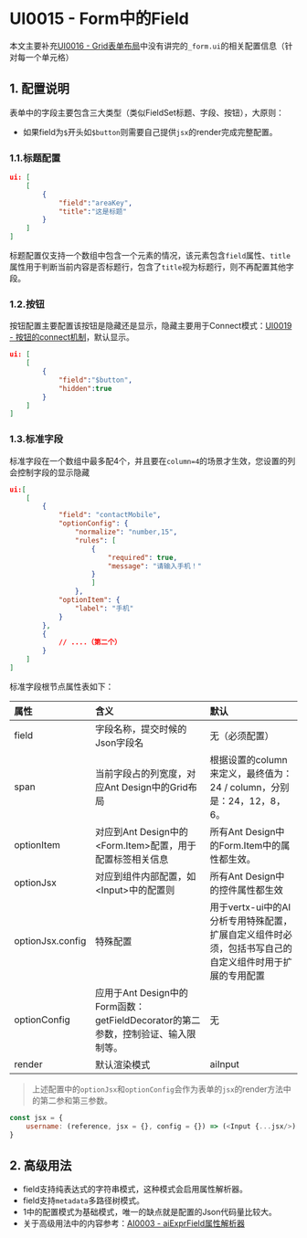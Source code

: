 # UI0015 - Form中的Field

本文主要补充[UI0016 - Grid表单布局](/document/2-kai-fa-wen-dang/ui0016-formde-fu-za-bu-ju-ff08-grid.md)中没有讲完的`_form.ui`的相关配置信息（针对每一个单元格）

## 1. 配置说明

表单中的字段主要包含三大类型（类似FieldSet标题、字段、按钮），大原则：

* 如果field为`$`开头如`$button`则需要自己提供`jsx`的render完成完整配置。

### 1.1.标题配置

```json
ui: [
    [
        {
            "field":"areaKey",
            "title":"这是标题"
        }
    ]
]
```

标题配置仅支持一个数组中包含一个元素的情况，该元素包含`field`属性、`title`属性用于判断当前内容是否标题行，包含了`title`视为标题行，则不再配置其他字段。

### 1.2.按钮

按钮配置主要配置该按钮是隐藏还是显示，隐藏主要用于Connect模式：[UI0019 - 按钮的connect机制](/document/2-kai-fa-wen-dang/ui0019-an-niu-de-connect-ji-zhi.md)，默认显示。

```json
ui: [
    [
        {
            "field":"$button",
            "hidden":true
        }
    ]
]
```

### 1.3.标准字段

标准字段在一个数组中最多配4个，并且要在`column=4`的场景才生效，您设置的列会控制字段的显示隐藏

```json
ui:[
    [
        {
            "field": "contactMobile",
            "optionConfig": {
                "normalize": "number,15",
                "rules": [
                    {
                        "required": true,
                        "message": "请输入手机！"
                    }
                    ]
                },
            "optionItem": {
                "label": "手机"
            }
        },
        {
            // ....（第二个）   
        }
    ]
]
```

标准字段根节点属性表如下：

| 属性 | 含义 | 默认 |
| :--- | :--- | :--- |
| field | 字段名称，提交时候的Json字段名 | 无（必须配置） |
| span | 当前字段占的列宽度，对应Ant Design中的Grid布局 | 根据设置的column来定义，最终值为：24 / column，分别是：24，12，8，6。 |
| optionItem | 对应到Ant Design中的&lt;Form.Item&gt;配置，用于配置标签相关信息 | 所有Ant Design中的Form.Item中的属性都生效。 |
| optionJsx | 对应到组件内部配置，如&lt;Input&gt;中的配置则 | 所有Ant Design中的控件属性都生效 |
| optionJsx.config | 特殊配置 | 用于vertx-ui中的AI分析专用特殊配置，扩展自定义组件时必须，包括书写自己的自定义组件时用于扩展的专用配置 |
| optionConfig | 应用于Ant Design中的Form函数：getFieldDecorator的第二参数，控制验证、输入限制等。 | 无 |
| render | 默认渲染模式 | aiInput |

> 上述配置中的`optionJsx`和`optionConfig`会作为表单的`jsx`的render方法中的第二参和第三参数。

```js
const jsx = {
    username: (reference, jsx = {}, config = {}) => (<Input {...jsx/>)
}
```

## 2. 高级用法

* field支持纯表达式的字符串模式，这种模式会启用属性解析器。
* field支持`metadata`多路径树模式。
* 1中的配置模式为基础模式，唯一的缺点就是配置的Json代码量比较大。
* 关于高级用法中的内容参考：[AI0003 - aiExprField属性解析器](/document/ai0003-aiexprfieldshu-xing-jie-xi-qi.md)



